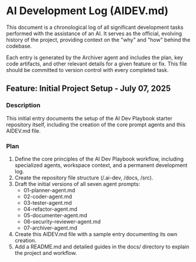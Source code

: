# **AI Development Log (AIDEV.md)**

This document is a chronological log of all significant development tasks performed with the assistance of an AI. It serves as the official, evolving history of the project, providing context on the "why" and "how" behind the codebase.

Each entry is generated by the Archiver agent and includes the plan, key code artifacts, and other relevant details for a given feature or fix. This file should be committed to version control with every completed task.

## **Feature: Initial Project Setup \- July 07, 2025**

### **Description**

This initial entry documents the setup of the AI Dev Playbook starter repository itself, including the creation of the core prompt agents and this AIDEV.md file.

### **Plan**

1. Define the core principles of the AI Dev Playbook workflow, including specialized agents, workspace context, and a permanent development log.  
2. Create the repository file structure (/.ai-dev, /docs, /src).  
3. Draft the initial versions of all seven agent prompts:  
   * 01-planner-agent.md  
   * 02-coder-agent.md  
   * 03-tester-agent.md  
   * 04-refactor-agent.md  
   * 05-documenter-agent.md  
   * 06-security-reviewer-agent.md  
   * 07-archiver-agent.md  
4. Create this AIDEV.md file with a sample entry documenting its own creation.  
5. Add a README.md and detailed guides in the docs/ directory to explain the project and workflow.